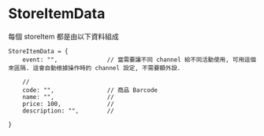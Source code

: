 
# StoreItemData

每個 storeItem 都是由以下資料組成

```
StoreItemData = {
    event: "",              // 當需要讓不同 channel 給不同活動使用, 可用這個來區隔. 這會自動根據操作時的 channel 設定, 不需要額外設.
    
    //
    code: "",               // 商品 Barcode
    name: "",               //
    price: 100,             //
    description: "",        //

}
```
